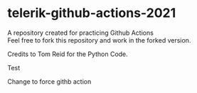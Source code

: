 # telerik-github-actions-2021
A repository created for practicing Github Actions  
Feel free to fork this repository and work in the forked version.

Credits to Tom Reid for the Python Code.

Test

Change to force githb action
